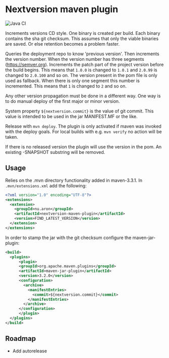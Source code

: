 # Nextversion maven plugin

![Java CI](https://github.com/andreasaronsson/nextversion-maven-plugin/workflows/Java%20CI/badge.svg)

Increments versions CD style.
One binary is created per build.
Each binary contains the sha git checksum.
This assumes that only the viable binaries are saved.
Or else retention becomes a problem faster.

Queries the deployment repo to know 'previous version'.
Then increments the version number.
When the version number has three segments (https://semver.org).
Increments the patch part of the project version before the build begins.
This means that `1.0.0` is changed to `1.0.1` and `2.0.99` is changed to `2.0.100` and so on.
The version present in the pom file is only used as fallback.
When there is only one segment this number is incremented.
This means that `1` is changed to `2` and so on.

Any other version propagation must be done in a different way.
One way is to do manual deploy of the first major or minor version.

System property `${nextversion.commit}` is the value of git commit.
This value is intended to be used in the jar MANIFEST.MF or the like.

Release with `mvn deploy`.
The plugin is only activated if maven was invoked with the deploy goals.
For local builds with e.g. `mvn verify` no action will be taken.

If there is no released version the plugin will use the version in the pom.
An existing -SNAPSHOT substring will be removed.

## Usage

Relies on the .mvn directory functionality added in maven-3.3.1.
In `.mvn/extensions.xml` add the following:

```xml
<?xml version="1.0" encoding="UTF-8"?>
<extensions>
  <extension>
    <groupId>nu.aron</groupId>
    <artifactId>nextversion-maven-plugin</artifactId>
    <version>FIND_LATEST_VERSION</version>
  </extension>
</extensions>
```

In order to stamp the jar with the git checksum configure the maven-jar-plugin:

```xml
<build>
  <plugins>
      <plugin>
      <groupId>org.apache.maven.plugins</groupId>
      <artifactId>maven-jar-plugin</artifactId>
      <version>3.2.0</version>
      <configuration>
        <archive>
          <manifestEntries>
            <commit>${nextversion.commit}</commit>
          </manifestEntries>
        </archive>
      </configuration>
      </plugin>
  </plugins>
</build>
```

## Roadmap

* Add autorelease
